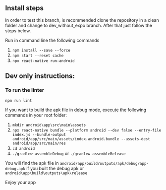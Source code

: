 ## Install steps

In order to test this branch, is recommended clone the repository in a clean folder and change to
dev_without_expo branch. After that just follow the steps below.


Run in command line the following commands

1. `npm install --save --force`
2. `npm start --reset cache`
3. `npx react-native run-android`

## Dev only instructions:

### To run the linter

```bash
npm run lint
```

If you want to build the apk file in debug mode, execute the following commands in your root folder:
1. `mkdir android\app\src\main\assets`
1. `npx react-native bundle --platform android --dev false --entry-file index.js --bundle-output android/app/src/main/assets/index.android.bundle --assets-dest android/app/src/main/res`
1. `cd android`
2. `./gradlew assembleDebug` or `./gradlew assembleRelease`

You will find the apk file in `android/app/build/outputs/apk/debug/app-debug.apk` if you built the debug apk or `android\app\build\outputs\apk\release`

Enjoy your app
